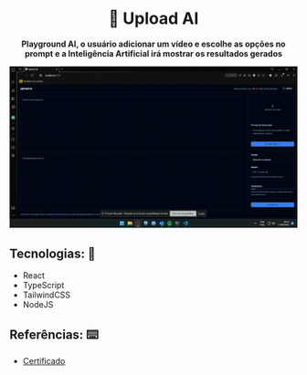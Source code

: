 <h1 align="center">🤖 Upload AI</h1>
<p align="center">
  <strong>Playground AI, o usuário adicionar um vídeo e escolhe as opções no prompt e a Inteligência Artificial irá mostrar os resultados gerados</strong>
  <br>
</p>

<p align="center">
  <img src="upload-ai-web/public/capture.gif" alt="">
</p>





## Tecnologias: 🚀
- React
- TypeScript
- TailwindCSS
- NodeJS


## Referências: ⌨️

- [Certificado]([https://www.figma.com/community/file/1192839311185193574](https://app.rocketseat.com.br/certificates/3ac5076a-fba3-492d-9617-219f564a7729)https://app.rocketseat.com.br/certificates/3ac5076a-fba3-492d-9617-219f564a7729)
